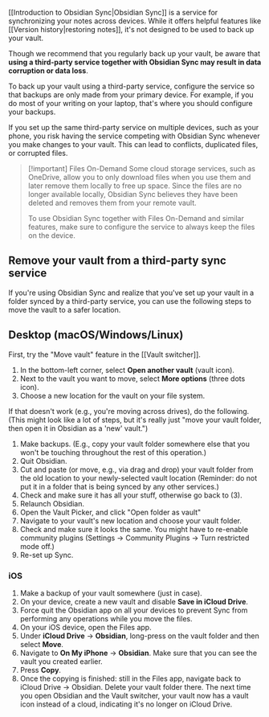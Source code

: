 [[Introduction to Obsidian Sync|Obsidian Sync]] is a service for synchronizing your notes across devices. While it offers helpful features like [[Version history|restoring notes]], it's not designed to be used to back up your vault.

Though we recommend that you regularly back up your vault, be aware that **using a third-party service together with Obsidian Sync may result in data corruption or data loss**.

To back up your vault using a third-party service, configure the service so that backups are only made from your primary device. For example, if you do most of your writing on your laptop, that's where you should configure your backups.

If you set up the same third-party service on multiple devices, such as your phone, you risk having the service competing with Obsidian Sync whenever you make changes to your vault. This can lead to conflicts, duplicated files, or corrupted files.

> [!important] Files On-Demand
> Some cloud storage services, such as OneDrive, allow you to only download files when you use them and later remove them locally to free up space. Since the files are no longer available locally, Obsidian Sync believes they have been deleted and removes them from your remote vault.
>
> To use Obsidian Sync together with Files On-Demand and similar features, make sure to configure the service to always keep the files on the device.

## Remove your vault from a third-party sync service
If you're using Obsidian Sync and realize that you've set up your vault in a folder synced by a third-party service, you can use the following steps to move the vault to a safer location.

## Desktop (macOS/Windows/Linux)
First, try the "Move vault" feature in the [[Vault switcher]]. 
1. In the bottom-left corner, select **Open another vault** (vault icon).
2. Next to the vault you want to move, select **More options** (three dots icon). 
3. Choose a new location for the vault on your file system.

If that doesn't work (e.g., you're moving across drives), do the following. (This might look like a lot of steps, but it's really just "move your vault folder, then open it in Obsidian as a 'new' vault.")
  
1. Make backups. (E.g., copy your vault folder somewhere else that you won't be touching throughout the rest of this operation.)  
2. Quit Obsidian.  
3. Cut and paste (or move, e.g., via drag and drop) your vault folder from the old location to your newly-selected vault location (Reminder: do not put it in a folder that is being synced by any other services.)
4. Check and make sure it has all your stuff, otherwise go back to (3).  
5. Relaunch Obsidian.  
6. Open the Vault Picker, and click "Open folder as vault"  
7. Navigate to your vault's new location and choose your vault folder.  
8. Check and make sure it looks the same. You might have to re-enable community plugins (Settings → Community Plugins → Turn restricted mode off.)  
9. Re-set up Sync.

### iOS
1. Make a backup of your vault somewhere (just in case).
2. On your device, create a new vault and disable **Save in iCloud Drive**.
3. Force quit the Obsidian app on all your devices to prevent Sync from performing any operations while you move the files.
4. On your iOS device, open the Files app.
5. Under **iCloud Drive** → **Obsidian**, long-press on the vault folder and then select **Move**.
6. Navigate to **On My iPhone** → **Obsidian**. Make sure that you can see the vault you created earlier.
7. Press **Copy**.
5. Once the copying is finished: still in the Files app, navigate back to iCloud Drive → Obsidian. Delete your vault folder there.
The next time you open Obsidian and the Vault switcher, your vault now has a vault icon instead of a cloud, indicating it's no longer on iCloud Drive.
